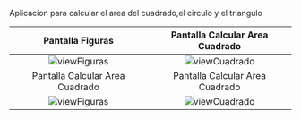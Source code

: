 Aplicacion para calcular el area del cuadrado,el circulo y el triangulo


|                               Pantalla Figuras                              |                                   Pantalla Calcular Area Cuadrado                                |
|:------------------------------------------------------------------------------:|:------------------------------------------------------------------------------:|
|  ![viewFiguras](https://github.com/saulhervas/calcularAreaApp/assets/136034899/d72439b8-3424-4e61-a934-70dd746302af)  |  ![viewCuadrado](https://github.com/saulhervas/calcularAreaApp/assets/136034899/3ba9c8cc-fddc-4fa0-8f55-e17052265093)  |
|                               Pantalla Calcular Area Cuadrado                              |                                   Pantalla Calcular Area Cuadrado                                   |
|  ![viewFiguras](https://github.com/saulhervas/calcularAreaApp/assets/136034899/d72439b8-3424-4e61-a934-70dd746302af)  |  ![viewCuadrado](https://github.com/saulhervas/calcularAreaApp/assets/136034899/3ba9c8cc-fddc-4fa0-8f55-e17052265093)  |
